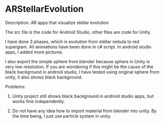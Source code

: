 # ARStellarEvolution
Description: AR apps that visualize stellar evolution

The src file is the code for Android Studio,
other files are code for Unity.

I have done 3 phases, which is evolution from stellar nebula to red supergiant.
All animations have been done in c# script.
In android studio apps, I added more pictures.

I also export the simple sphere from blender because sphere in Unity is very low resolution.
If you are wondering if this might be the cause of the black background in android studio, 
I have tested using original sphere from unity, it also shows black background.


Problems:

1. Unity project still shows black background in android studio apps, but works fine independently.

2. Do not have any idea how to import material from blender into unity. By the time being, 
I just use particle system in unity.

